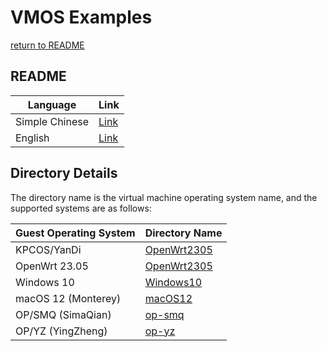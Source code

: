# VMOS Examples

  [return to README](https://github.com/david921518/qkd-app/blob/master/README.en.md)

## README

| Language | Link |
|----------|------|
| Simple Chinese | [Link](https://github.com/david921518/qkd-app/blob/master/doc/vmos-examples/README.md) |
| English | [Link](https://github.com/david921518/qkd-app/blob/master/doc/vmos-examples/README.en.md) |

## Directory Details

  The directory name is the virtual machine operating system name, and the supported systems are as follows:

| Guest Operating System | Directory Name |
|------|-----|
| KPCOS/YanDi | [OpenWrt2305](https://github.com/david921518/qkd-app/blob/master/doc/vmos-examples/KPCOS-YanDi/README.en.md) |
| OpenWrt 23.05 | [OpenWrt2305](https://github.com/david921518/qkd-app/blob/master/doc/vmos-examples/OpenWrt2305/README.en.md) |
| Windows 10 | [Windows10](https://github.com/david921518/qkd-app/blob/master/doc/vmos-examples/Windows10/README.en.md) |
| macOS 12 (Monterey) | [macOS12](https://github.com/david921518/qkd-app/blob/master/doc/vmos-examples/macOS12/README.en.md) |
| OP/SMQ (SimaQian) | [op-smq](https://github.com/david921518/qkd-app/blob/master/doc/vmos-examples/op-smq/README.en.md) |
| OP/YZ (YingZheng) | [op-yz](https://github.com/david921518/qkd-app/blob/master/doc/vmos-examples/op-yz/README.en.md) |
